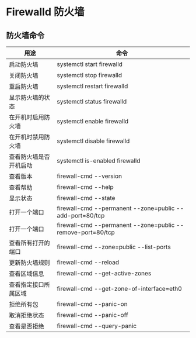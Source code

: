 # Firewalld 防火墙




## 防火墙命令
| 用途          | 命令                                                          |
|-------------|-------------------------------------------------------------|
| 启动防火墙       | systemctl start firewalld                                   |
| 关闭防火墙       | systemctl stop firewalld                                    |
| 重启防火墙       | systemctl restart firewalld                                 |
| 显示防火墙的状态    | systemctl status firewalld                                  |
| 在开机时启用防火墙   | systemctl enable firewalld                                  |
| 在开机时禁用防火墙   | systemctl disable firewalld                                 |
| 查看防火墙是否开机启动 | systemctl is-enabled firewalld                              |
| 查看版本        | firewall-cmd --version                                      |
| 查看帮助        | firewall-cmd --help                                         |
| 显示状态        | firewall-cmd --state                                        |
| 打开一个端口      | firewall-cmd --permanent --zone=public --add-port=80/tcp    |
| 打开一个端口      | firewall-cmd --permanent --zone=public --remove-port=80/tcp |
| 查看所有打开的端口   | firewall-cmd --zone=public --list-ports<br/>                |
| 更新防火墙规则     | firewall-cmd --reload                                       |
| 查看区域信息      | firewall-cmd --get-active-zones                             |
| 查看指定接口所属区域  | firewall-cmd --get-zone-of-interface=eth0                   |
| 拒绝所有包       | firewall-cmd --panic-on                                     |
| 取消拒绝状态      | firewall-cmd --panic-off                                    |
| 查看是否拒绝      | firewall-cmd --query-panic                                  |

